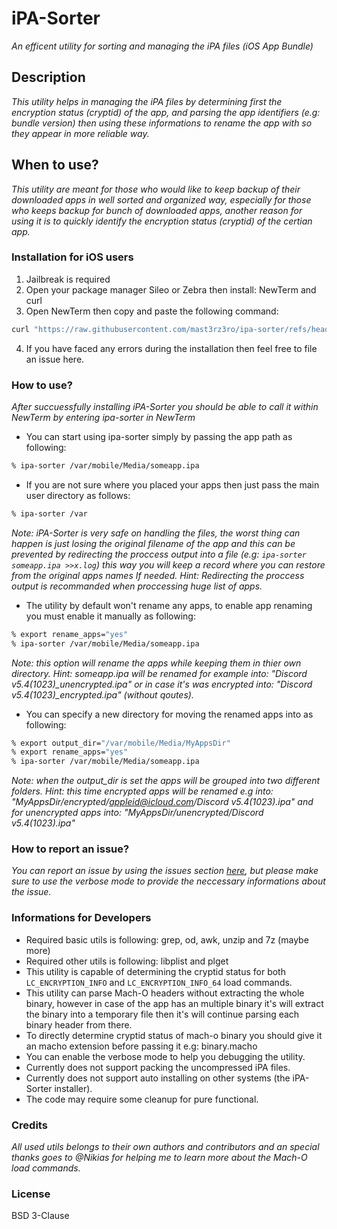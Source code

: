 # iPA-Sorter
*An efficent utility for sorting and managing the iPA files (iOS App Bundle)*

## Description
*This utility helps in managing the iPA files by determining first the encryption status (cryptid) of the app,
 and parsing the app identifiers (e.g: bundle version) then using these informations to rename the app with 
so they appear in more reliable way.*

## When to use?
*This utility are meant for those who would like to keep backup of their downloaded apps in well sorted and organized way,
 especially for those who keeps backup for bunch of downloaded apps,
 another reason for using it is to quickly identify the encryption status (cryptid) of the certian app.*


### Installation for iOS users

1. Jailbreak is required
2. Open your package manager Sileo or Zebra then install: NewTerm and curl
3. Open NewTerm then copy and paste the following command:

```Bash
curl "https://raw.githubusercontent.com/mast3rz3ro/ipa-sorter/refs/heads/main/install.sh" | bash -
```

4. If you have faced any errors during the installation then feel free to file an issue here.


### How to use?
*After succuessfully installing iPA-Sorter you should be able to call it within NewTerm by entering ipa-sorter in NewTerm*

- You can start using ipa-sorter simply by passing the app path as following:

```Bash
% ipa-sorter /var/mobile/Media/someapp.ipa
```

- If you are not sure where you placed your apps then just pass the main user directory as follows:

```Bash
% ipa-sorter /var
```

*Note: iPA-Sorter is very safe on handling the files, the worst thing can happen is just losing the original filename of the app
 and this can be prevented by redirecting the proccess output into a file (e.g: `ipa-sorter someapp.ipa >>x.log`)
 this way you will keep a record where you can restore from the original apps names If needed.*
*Hint: Redirecting the proccess output is recommanded when proccessing huge list of apps.*

- The utility by default won't rename any apps, to enable app renaming you must enable it manually as following:

```Bash
% export rename_apps="yes"
% ipa-sorter /var/mobile/Media/someapp.ipa
```

*Note: this option will rename the apps while keeping them in thier own directory.*
*Hint: someapp.ipa will be renamed for example into: "Discord v5.4(1023)_unencrypted.ipa"
 or in case it's was encrypted into: "Discord v5.4(1023)_encrypted.ipa" (without qoutes).*

- You can specify a new directory for moving the renamed apps into as following:

```Bash
% export output_dir="/var/mobile/Media/MyAppsDir"
% export rename_apps="yes"
% ipa-sorter /var/mobile/Media/someapp.ipa
```

*Note: when the output_dir is set the apps will be grouped into two different folders.*
*Hint: this time encrypted apps will be renamed e.g into: "MyAppsDir/encrypted/appleid@icloud.com/Discord v5.4(1023).ipa"
 and for unencrypted apps into: "MyAppsDir/unencrypted/Discord v5.4(1023).ipa"*


### How to report an issue?

*You can report an issue by using the issues section [here](https://github.com/mast3rz3ro/ipa-sorter/issues),
 but please make sure to use the verbose mode to provide the neccessary informations about the issue.*


### Informations for Developers

- Required basic utils is following: grep, od, awk, unzip and 7z (maybe more)
- Required other utils is following: libplist and plget
- This utility is capable of determining the cryptid status for both `LC_ENCRYPTION_INFO` and `LC_ENCRYPTION_INFO_64` load commands.
- This utility can parse Mach-O headers without extracting the whole binary, 
 however in case of the app has an multiple binary it's will extract the binary into a temporary file then it's will continue parsing each binary header from there.
- To directly determine cryptid status of mach-o binary you should give it an macho extension before passing it e.g: binary.macho
- You can enable the verbose mode to help you debugging the utility.
- Currently does not support packing the uncompressed iPA files.
- Currently does not support auto installing on other systems (the iPA-Sorter installer).
- The code may require some cleanup for pure functional.


### Credits

*All used utils belongs to their own authors and contributors and an special thanks goes to @Nikias for helping me to learn more about the Mach-O load commands.*


### License

BSD 3-Clause
